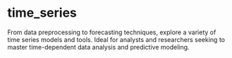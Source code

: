 # time_series
 From data preprocessing to forecasting techniques, explore a variety of time series models and tools. Ideal for analysts and researchers seeking to master time-dependent data analysis and predictive modeling.
